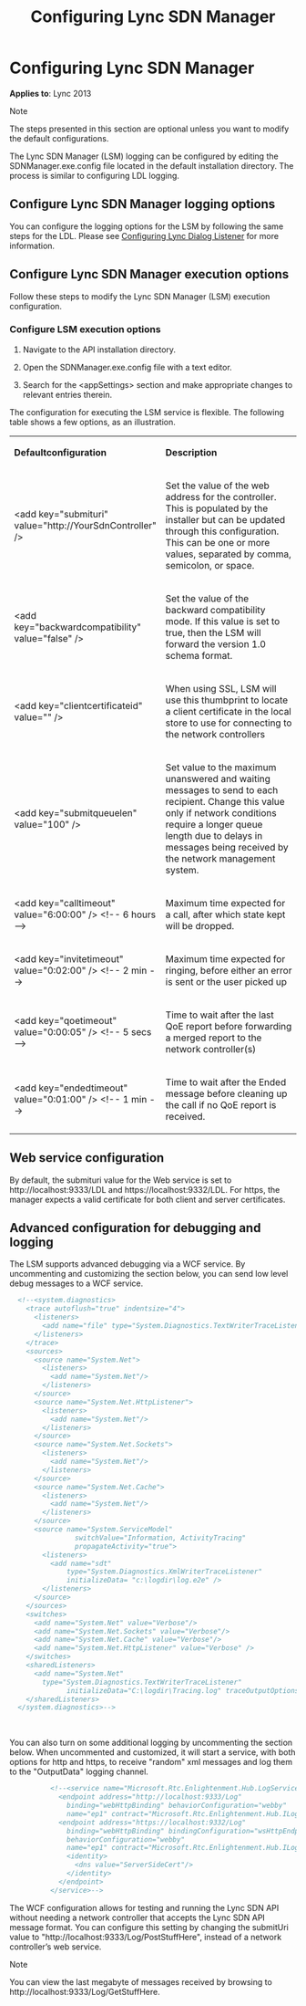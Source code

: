 ﻿---
title: Configuring Lync SDN Manager
TOCTitle: Configuring Lync SDN Manager
ms:assetid: 2a85a4b0-3bcc-4d91-a46a-a39e48d7a35a
ms:mtpsurl: https://msdn.microsoft.com/library/Dn775151(v=office.15)
ms:contentKeyID: 62626125
ms.date: 07/24/2014
mtps_version: v=office.15
dev_langs:
- xml
---

# Configuring Lync SDN Manager

**Applies to**: Lync 2013

> [!NOTE] 
> The steps presented in this section are optional unless you want to modify the default configurations.

The Lync SDN Manager (LSM) logging can be configured by editing the SDNManager.exe.config file located in the default installation directory. The process is similar to configuring LDL logging.

## Configure Lync SDN Manager logging options

You can configure the logging options for the LSM by following the same steps for the LDL. Please see [Configuring Lync Dialog Listener](configuring-lync-dialog-listener.md) for more information.

## Configure Lync SDN Manager execution options

Follow these steps to modify the Lync SDN Manager (LSM) execution configuration.

### Configure LSM execution options

1.  Navigate to the API installation directory.

2.  Open the SDNManager.exe.config file with a text editor.

3.  Search for the \<appSettings\> section and make appropriate changes to relevant entries therein.

The configuration for executing the LSM service is flexible. The following table shows a few options, as an illustration.

<table>
<colgroup>
<col style="width: 50%" />
<col style="width: 50%" />
</colgroup>
<tbody>
<tr class="odd">
<td><p><strong>Defaultconfiguration</strong></p></td>
<td><p><strong>Description</strong></p></td>
</tr>
<tr class="even">
<td><p>&lt;add key=&quot;submituri&quot; value=&quot;http://YourSdnController&quot; /&gt;</p></td>
<td><p>Set the value of the web address for the controller. This is populated by the installer but can be updated through this configuration. This can be one or more values, separated by comma, semicolon, or space.</p></td>
</tr>
<tr class="odd">
<td><p>&lt;add key=&quot;backwardcompatibility&quot; value=&quot;false&quot; /&gt;</p></td>
<td><p>Set the value of the backward compatibility mode. If this value is set to true, then the LSM will forward the version 1.0 schema format.</p></td>
</tr>
<tr class="even">
<td><p>&lt;add key=&quot;clientcertificateid&quot; value=&quot;&quot; /&gt;</p></td>
<td><p>When using SSL, LSM will use this thumbprint to locate a client certificate in the local store to use for connecting to the network controllers</p></td>
</tr>
<tr class="odd">
<td><p>&lt;add key=&quot;submitqueuelen&quot; value=&quot;100&quot; /&gt;</p></td>
<td><p>Set value to the maximum unanswered and waiting messages to send to each recipient. Change this value only if network conditions require a longer queue length due to delays in messages being received by the network management system.</p></td>
</tr>
<tr class="even">
<td><p>&lt;add key=&quot;calltimeout&quot; value=&quot;6:00:00&quot; /&gt; &lt;!-- 6 hours --&gt;</p></td>
<td><p>Maximum time expected for a call, after which state kept will be dropped.</p></td>
</tr>
<tr class="odd">
<td><p>&lt;add key=&quot;invitetimeout&quot; value=&quot;0:02:00&quot; /&gt; &lt;!-- 2 min --&gt;</p></td>
<td><p>Maximum time expected for ringing, before either an error is sent or the user picked up</p></td>
</tr>
<tr class="even">
<td><p>&lt;add key=&quot;qoetimeout&quot; value=&quot;0:00:05&quot; /&gt; &lt;!-- 5 secs --&gt;</p></td>
<td><p>Time to wait after the last QoE report before forwarding a merged report to the network controller(s)</p></td>
</tr>
<tr class="odd">
<td><p>&lt;add key=&quot;endedtimeout&quot; value=&quot;0:01:00&quot; /&gt; &lt;!-- 1 min --&gt;</p></td>
<td><p>Time to wait after the Ended message before cleaning up the call if no QoE report is received.</p></td>
</tr>
</tbody>
</table>


## Web service configuration

By default, the submituri value for the Web service is set to http://localhost:9333/LDL and https://localhost:9332/LDL. For https, the manager expects a valid certificate for both client and server certificates.

## Advanced configuration for debugging and logging

The LSM supports advanced debugging via a WCF service. By uncommenting and customizing the section below, you can send low level debug messages to a WCF service.

```xml
  <!--<system.diagnostics>
    <trace autoflush="true" indentsize="4">
      <listeners>
        <add name="file" type="System.Diagnostics.TextWriterTraceListener" initializeData="trace.log"/>
      </listeners> 
    </trace>
    <sources>
      <source name="System.Net">
        <listeners>
          <add name="System.Net"/>
        </listeners>
      </source>
      <source name="System.Net.HttpListener">
        <listeners>
          <add name="System.Net"/>
        </listeners>
      </source>
      <source name="System.Net.Sockets">
        <listeners>
          <add name="System.Net"/>
        </listeners>
      </source>
      <source name="System.Net.Cache">
        <listeners>
          <add name="System.Net"/>
        </listeners>
      </source>
      <source name="System.ServiceModel"
                switchValue="Information, ActivityTracing"
                propagateActivity="true">
        <listeners>
          <add name="sdt"
              type="System.Diagnostics.XmlWriterTraceListener"
              initializeData= "c:\logdir\log.e2e" />
        </listeners>
      </source>
    </sources>
    <switches>
      <add name="System.Net" value="Verbose"/>
      <add name="System.Net.Sockets" value="Verbose"/>
      <add name="System.Net.Cache" value="Verbose"/>
      <add name="System.Net.HttpListener" value="Verbose" />
    </switches>
    <sharedListeners>
      <add name="System.Net"
        type="System.Diagnostics.TextWriterTraceListener"
              initializeData="C:\logdir\Tracing.log" traceOutputOptions = "DateTime" />
    </sharedListeners>
  </system.diagnostics>-->
```

<br/>

You can also turn on some additional logging by uncommenting the section below. When uncommented and customized, it will start a service, with both options for http and https, to receive "random" xml messages and log them to the "OutputData" logging channel.

```xml
          <!--<service name="Microsoft.Rtc.Enlightenment.Hub.LogService">
            <endpoint address="http://localhost:9333/Log"
              binding="webHttpBinding" behaviorConfiguration="webby"
              name="ep1" contract="Microsoft.Rtc.Enlightenment.Hub.ILogService" />
            <endpoint address="https://localhost:9332/Log"
              binding="webHttpBinding" bindingConfiguration="wsHttpEndpointBindingNoCert"
              behaviorConfiguration="webby"
              name="ep1" contract="Microsoft.Rtc.Enlightenment.Hub.ILogService" >
              <identity>
                <dns value="ServerSideCert"/>
              </identity>
            </endpoint>
          </service>-->
```

The WCF configuration allows for testing and running the Lync SDN API without needing a network controller that accepts the Lync SDN API message format. You can configure this setting by changing the submitUri value to "http://localhost:9333/Log/PostStuffHere", instead of a network controller’s web service.

> [!NOTE]
> You can view the last megabyte of messages received by browsing to http://localhost:9333/Log/GetStuffHere.


